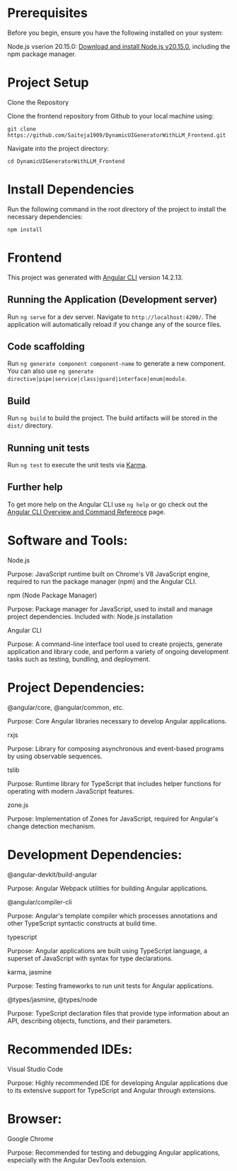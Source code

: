 # Prerequisites
Before you begin, ensure you have the following installed on your system:

Node.js vserion 20.15.0: [Download and install Node.js v20.15.0](https://nodejs.org/dist/v20.15.0/node-v20.15.0-x64.msi), including the npm package manager.

# Project Setup
Clone the Repository

Clone the frontend repository from Github to your local machine using:

`git clone https://github.com/Saiteja1909/DynamicUIGeneratorWithLLM_Frontend.git`

Navigate into the project directory:

`cd DynamicUIGeneratorWithLLM_Frontend`

# Install Dependencies

Run the following command in the root directory of the project to install the necessary dependencies:

`npm install`

# Frontend

This project was generated with [Angular CLI](https://github.com/angular/angular-cli) version 14.2.13.

## Running the Application (Development server)

Run `ng serve` for a dev server. Navigate to `http://localhost:4200/`. The application will automatically reload if you change any of the source files.

## Code scaffolding

Run `ng generate component component-name` to generate a new component. You can also use `ng generate directive|pipe|service|class|guard|interface|enum|module`.

## Build

Run `ng build` to build the project. The build artifacts will be stored in the `dist/` directory.

## Running unit tests

Run `ng test` to execute the unit tests via [Karma](https://karma-runner.github.io).

## Further help

To get more help on the Angular CLI use `ng help` or go check out the [Angular CLI Overview and Command Reference](https://angular.io/cli) page.

# Software and Tools:

Node.js

Purpose: JavaScript runtime built on Chrome's V8 JavaScript engine, required to run the package manager (npm) and the Angular CLI.

npm (Node Package Manager)

Purpose: Package manager for JavaScript, used to install and manage project dependencies.
Included with: Node.js installation

Angular CLI

Purpose: A command-line interface tool used to create projects, generate application and library code, and perform a variety of ongoing development tasks such as testing, bundling, and deployment.

# Project Dependencies:

@angular/core, @angular/common, etc.

Purpose: Core Angular libraries necessary to develop Angular applications.

rxjs

Purpose: Library for composing asynchronous and event-based programs by using observable sequences.

tslib

Purpose: Runtime library for TypeScript that includes helper functions for operating with modern JavaScript features.

zone.js

Purpose: Implementation of Zones for JavaScript, required for Angular's change detection mechanism.

# Development Dependencies:

@angular-devkit/build-angular

Purpose: Angular Webpack utilities for building Angular applications.

@angular/compiler-cli

Purpose: Angular's template compiler which processes annotations and other TypeScript syntactic constructs at build time.

typescript

Purpose: Angular applications are built using TypeScript language, a superset of JavaScript with syntax for type declarations.

karma, jasmine

Purpose: Testing frameworks to run unit tests for Angular applications.

@types/jasmine, @types/node

Purpose: TypeScript declaration files that provide type information about an API, describing objects, functions, and their parameters.

# Recommended IDEs:
Visual Studio Code

Purpose: Highly recommended IDE for developing Angular applications due to its extensive support for TypeScript and Angular through extensions.

# Browser:
Google Chrome

Purpose: Recommended for testing and debugging Angular applications, especially with the Angular DevTools extension.
